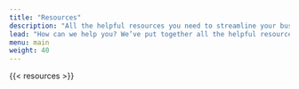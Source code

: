 ```yaml
---
title: "Resources"
description: "All the helpful resources you need to streamline your business, including documentation, our API for developers, and success stories (case studies) from happy clients who’ve used Stock2Shop to seamlessly integrate their ERP or accounting system and their e-commerce website."
lead: "How can we help you? We’ve put together all the helpful resources and information we think you’ll need to streamline your workflow. Still have questions? Please contact us, we’d love to answer them."
menu: main
weight: 40
---
```


{{< resources >}}